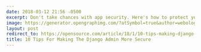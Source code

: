 ```yaml
---
date: 2018-03-12 21:56 -0500
excerpt: Don't take chances with app security. Here's how to protect your users.
image: https://generator.opengraphimg.com/?atSymbol=true&author=webology&authorSize=text-2xl&style=modern&tags=&title=10+Tips+For+Making+The+Django+Admin+More+Secure
layout: post
redirect_to: https://opensource.com/article/18/1/10-tips-making-django-admin-more-secure
title: 10 Tips For Making The Django Admin More Secure
---
```

